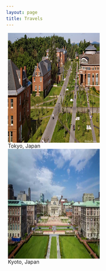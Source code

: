 ```yaml
---
layout: page
title: Travels
---
```


<html>
<head>
<style>
div.gallery {
    margin: 5px;
    border: 0px;
    float: center;
    width: 50%;
}

div.gallery:hover {
    border: 1px solid #CAEBF2;
}

div.gallery img {
    width: 100%;
    height: auto;
}

div.desc {
    padding: 10px;
    text-align: center;
}
</style>
</head>
<body>

<div class="gallery">
  <a target="_blank" href="/img/bates_campus.jpg">
    <img src="/img/bates_campus.jpg" alt="Tokyo, Japan" width="450" height="300" align="left">
  </a>
  <div class="desc">Tokyo, Japan</div>

  <a target="_blank" href="/img/columbia_campus.jpg">
    <img src="/img/columbia_campus.jpg" alt="Tokyo, Japan" width="450" height="300" align="right" >
  </a>
  <div class="desc">Kyoto, Japan</div>
</div>


</body>
</html>
